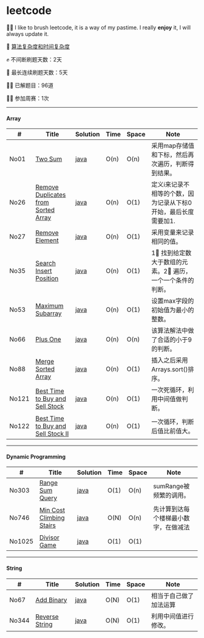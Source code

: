 # leetcode

🚴‍♀️ I like to brush leetcode, it is a way of my pastime. I really **enjoy** it, I will always update it.

📖 [算法复杂度和时间复杂度](https://zhuanlan.zhihu.com/p/50479555)

✊ 不间断刷题天数：2天

🐘 最长连续刷题天数：5天

🧗‍♂️ 已解题目：96道

🧗‍♀️ 参加周赛：1次

-------

#### Array

| #     | Title                                                        | Solution                                                     | Time | Space | Note                                                         |
| ----- | ------------------------------------------------------------ | ------------------------------------------------------------ | ---- | ----- | ------------------------------------------------------------ |
| No01  | [Two Sum](https://leetcode.com/problems/two-sum/)            | [java](https://github.com/tujietg/Algorithm/blob/master/leetcode/Array/No01.java) | O(n) | O(n)  | 采用map存储值和下标，然后再次遍历，判断得到结果。            |
| No26  | [Remove Duplicates from Sorted Array](<https://leetcode.com/problems/remove-duplicates-from-sorted-array/>) | [java](<https://github.com/tujietg/Algorithm/blob/master/leetcode/Array/No26.java>) | O(n) | O(1)  | 定义i来记录不相等的个数，因为记录从下标0开始，最后长度需要加1. |
| No27  | [Remove Element](<https://leetcode.com/problems/remove-element/>) | [java](<https://github.com/tujietg/Algorithm/blob/master/leetcode/Array/No27.java>) | O(n) | O(1)  | 采用变量来记录相同的值。                                     |
| No35  | [Search Insert Position](<https://leetcode.com/problems/search-insert-position/>) | [java](<https://github.com/tujietg/Algorithm/blob/master/leetcode/Array/No35.java>) | O(n) | O(1)  | 1⃣ 找到给定数大于数组的元素。2⃣ 遍历，一个一个条件的判断。     |
| No53  | [Maximum Subarray](<https://leetcode.com/problems/maximum-subarray/>) | [java](<https://github.com/tujietg/Algorithm/blob/master/leetcode/Array/No53.java>) | O(n) | O(1)  | 设置max字段的初始值为最小的整数。                            |
| No66  | [Plus One](<https://leetcode.com/problems/plus-one/>)        | [java](<https://github.com/tujietg/Algorithm/blob/master/leetcode/Array/No66.java>) | O(n) | O(n)  | 该算法解法中做了合适的小于9的判断。                          |
| No88  | [Merge Sorted Array](<https://leetcode.com/problems/merge-sorted-array/>) | [java](<https://github.com/tujietg/Algorithm/blob/master/leetcode/Array/No88.java>) | O(n) | O(1)  | 插入之后采用Arrays.sort()排序。                              |
| No121 | [Best Time to Buy and Sell Stock](<https://leetcode.com/problems/best-time-to-buy-and-sell-stock/>) | [java](<https://github.com/tujietg/Algorithm/blob/master/leetcode/Array/No121.java>) | O(n) | O(1)  | 一次死循环，利用中间值做判断。                               |
| No122 | [Best Time to Buy and Sell Stock II](<https://leetcode.com/problems/best-time-to-buy-and-sell-stock-ii/>) | [java]()                                                     | O(n) | O(1)  | 一次循环，判断后值比前值大。                                 |

-------

#### Dynamic Programming

| #      | Title                                                        | Solution | Time | Space | Note                                 |
| ------ | ------------------------------------------------------------ | -------- | ---- | ----- | ------------------------------------ |
| No303  | [Range Sum Query](https://leetcode.com/problems/range-sum-query-immutable/) | [java]() | O(1) | O(n)  | sumRange被频繁的调用。               |
| No746  | [Min Cost Climbing Stairs](https://leetcode.com/problems/min-cost-climbing-stairs/) | [java]() | O(N) | O(n)  | 先计算到达每个楼梯最小数字，在做减法 |
| No1025 | [Divisor Game](https://leetcode.com/problems/divisor-game/)  | [java]() | O(1) | O(1)  |                                      |

-----

#### String

| #     | Title                                                        | Solution | Time | Space | Note                   |
| ----- | ------------------------------------------------------------ | -------- | ---- | ----- | ---------------------- |
| No67  | [Add Binary](https://leetcode.com/problems/add-binary/)      | [java]() | O(N) | O(1)  | 相当于自己做了加法运算 |
| No344 | [Reverse String](https://leetcode.com/problems/reverse-string/) | [java]() | O(N) | O(1)  | 利用中间值进行修改。   |

